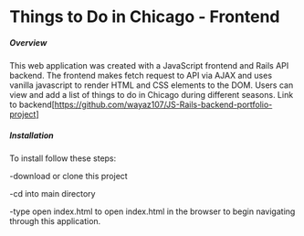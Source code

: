 <h1>Things to Do in Chicago - Frontend</h1>

<h5>Overview</h5>

This web application was created with a JavaScript frontend and Rails API backend. The frontend makes fetch request to API via AJAX and uses vanilla javascript to render HTML and CSS elements to the DOM. Users can view and add a list of things to do in Chicago during different seasons. Link to backend[https://github.com/wayaz107/JS-Rails-backend-portfolio-project]

<h5>Installation</h5>

To install follow these steps:

-download or clone this project

-cd into main directory

-type open index.html to open index.html in the browser to begin navigating through this application.

